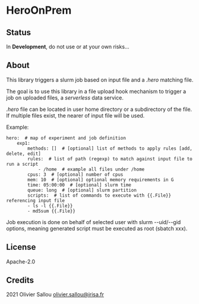 # HeroOnPrem

## Status

In **Development**, do not use or at your own risks...

## About

This library triggers a slurm job based on input file and a *.hero* matching file.

The goal is to use this library in a file upload hook mechanism to trigger a job on uploaded files, a *serverless* data service.

*.hero* file can be located in user home directory or a subdirectory of the file.
If multiple files exist, the nearer of input file will be used.

Example:

    hero:  # map of experiment and job definition
        exp1:
            methods: []  # [optional] list of methods to apply rules [add, delete, edit]
            rules:  # list of path (regexp) to match against input file to run a script
                - /home  # example all files under /home
            cpus: 3  # [optional] number of cpus
            mem: 10  # [optional] optional memory requirements in G
            time: 05:00:00  # [optional] slurm time
            queue: long  # [optional] slurm partition
            scripts:  # list of commands to execute with {{.File}} referencing input file
            - ls -l {{.File}}
            - md5sum {{.File}}

Job execution is done on behalf of selected user with slurm --uid/--gid options, meaning generated script must be executed as root (sbatch xxx).

## License

Apache-2.0

## Credits

2021 Olivier Sallou <olivier.sallou@irisa.fr>
